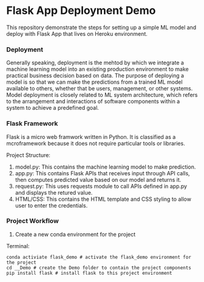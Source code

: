 # Flask App Deployment Demo

This repository demonstrate the steps for setting up a simple ML model and deploy with Flask App that lives on Heroku environment.

### Deployment

Generally speaking, deployment is the mehtod by which we integrate a machine learning model into an existing production environment to make practical business decision based on data. The purpose of deploying a model is so that we can make the predictions from a trained ML model available to others, whether that be users, management, or other systems. Model deployment is closely related to ML system architecture, which refers to the arrangement and interactions of software components within a system to achieve a predefined goal.

### Flask Framework

Flask is a micro web framwork written in Python. It is classified as a mcroframework because it does not require particular tools or libraries.

Project Structure:

1. model.py: This contains the machine learning model to make prediction.
2. app.py: This contains Flask APIs that receives input through API calls, then computes predicted value based on our model and returns it.
3. request.py: This uses requests module to call APIs defined in app.py and displays the retured value.
4. HTML/CSS: This contains the HTML template and CSS styling to allow user to enter the credentials.

### Project Workflow

1. Create a new conda environment for the project

Terminal:

```
conda activiate flask_demo # activate the flask_demo environment for the project
cd __Demo # create the Demo folder to contain the project components
pip install flask # install flask to this project environment
```


